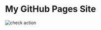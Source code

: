 # My GitHub Pages Site

![check action](https://github.com/ezrahill/ezrahill_github_nextjs/workflows/check%20action/badge.svg?branch=master)